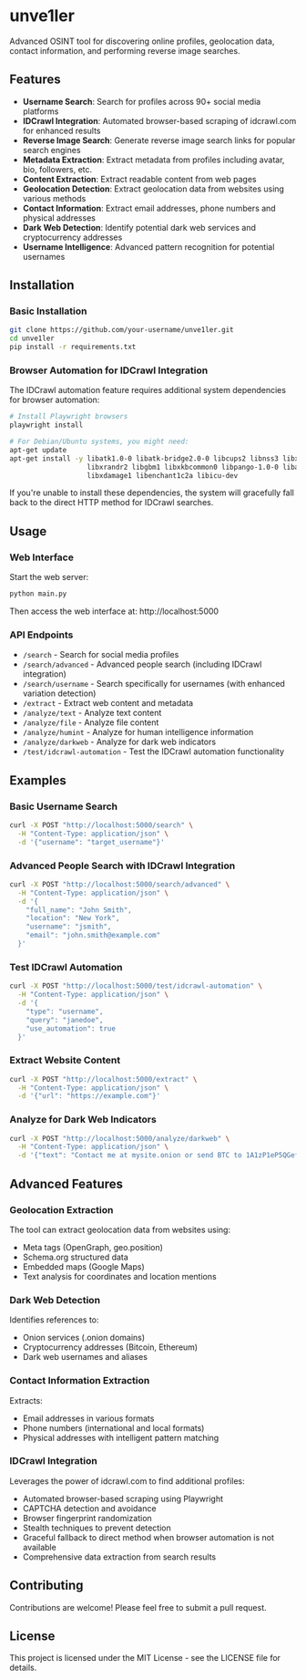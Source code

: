 # unve1ler

Advanced OSINT tool for discovering online profiles, geolocation data, contact information, and performing reverse image searches.

## Features

- **Username Search**: Search for profiles across 90+ social media platforms
- **IDCrawl Integration**: Automated browser-based scraping of idcrawl.com for enhanced results
- **Reverse Image Search**: Generate reverse image search links for popular search engines
- **Metadata Extraction**: Extract metadata from profiles including avatar, bio, followers, etc.
- **Content Extraction**: Extract readable content from web pages
- **Geolocation Detection**: Extract geolocation data from websites using various methods
- **Contact Information**: Extract email addresses, phone numbers and physical addresses
- **Dark Web Detection**: Identify potential dark web services and cryptocurrency addresses
- **Username Intelligence**: Advanced pattern recognition for potential usernames

## Installation

### Basic Installation

```bash
git clone https://github.com/your-username/unve1ler.git
cd unve1ler
pip install -r requirements.txt
```

### Browser Automation for IDCrawl Integration

The IDCrawl automation feature requires additional system dependencies for browser automation:

```bash
# Install Playwright browsers
playwright install

# For Debian/Ubuntu systems, you might need:
apt-get update
apt-get install -y libatk1.0-0 libatk-bridge2.0-0 libcups2 libnss3 libxcomposite1 \
                   libxrandr2 libgbm1 libxkbcommon0 libpango-1.0-0 libasound2 \
                   libxdamage1 libenchant1c2a libicu-dev
```

If you're unable to install these dependencies, the system will gracefully fall back to the direct HTTP method for IDCrawl searches.

## Usage

### Web Interface

Start the web server:

```bash
python main.py
```

Then access the web interface at: http://localhost:5000

### API Endpoints

- `/search` - Search for social media profiles
- `/search/advanced` - Advanced people search (including IDCrawl integration)
- `/search/username` - Search specifically for usernames (with enhanced variation detection)
- `/extract` - Extract web content and metadata
- `/analyze/text` - Analyze text content
- `/analyze/file` - Analyze file content
- `/analyze/humint` - Analyze for human intelligence information
- `/analyze/darkweb` - Analyze for dark web indicators
- `/test/idcrawl-automation` - Test the IDCrawl automation functionality

## Examples

### Basic Username Search

```bash
curl -X POST "http://localhost:5000/search" \
  -H "Content-Type: application/json" \
  -d '{"username": "target_username"}'
```

### Advanced People Search with IDCrawl Integration

```bash
curl -X POST "http://localhost:5000/search/advanced" \
  -H "Content-Type: application/json" \
  -d '{
    "full_name": "John Smith",
    "location": "New York",
    "username": "jsmith",
    "email": "john.smith@example.com"
  }'
```

### Test IDCrawl Automation 

```bash
curl -X POST "http://localhost:5000/test/idcrawl-automation" \
  -H "Content-Type: application/json" \
  -d '{
    "type": "username", 
    "query": "janedoe", 
    "use_automation": true
  }'
```

### Extract Website Content

```bash
curl -X POST "http://localhost:5000/extract" \
  -H "Content-Type: application/json" \
  -d '{"url": "https://example.com"}'
```

### Analyze for Dark Web Indicators

```bash
curl -X POST "http://localhost:5000/analyze/darkweb" \
  -H "Content-Type: application/json" \
  -d '{"text": "Contact me at mysite.onion or send BTC to 1A1zP1eP5QGefi2DMPTfTL5SLmv7DivfNa"}'
```

## Advanced Features

### Geolocation Extraction

The tool can extract geolocation data from websites using:

- Meta tags (OpenGraph, geo.position)
- Schema.org structured data
- Embedded maps (Google Maps)
- Text analysis for coordinates and location mentions

### Dark Web Detection

Identifies references to:

- Onion services (.onion domains)
- Cryptocurrency addresses (Bitcoin, Ethereum)
- Dark web usernames and aliases

### Contact Information Extraction

Extracts:

- Email addresses in various formats
- Phone numbers (international and local formats)
- Physical addresses with intelligent pattern matching

### IDCrawl Integration

Leverages the power of idcrawl.com to find additional profiles:

- Automated browser-based scraping using Playwright
- CAPTCHA detection and avoidance
- Browser fingerprint randomization
- Stealth techniques to prevent detection
- Graceful fallback to direct method when browser automation is not available
- Comprehensive data extraction from search results

## Contributing

Contributions are welcome! Please feel free to submit a pull request.

## License

This project is licensed under the MIT License - see the LICENSE file for details.